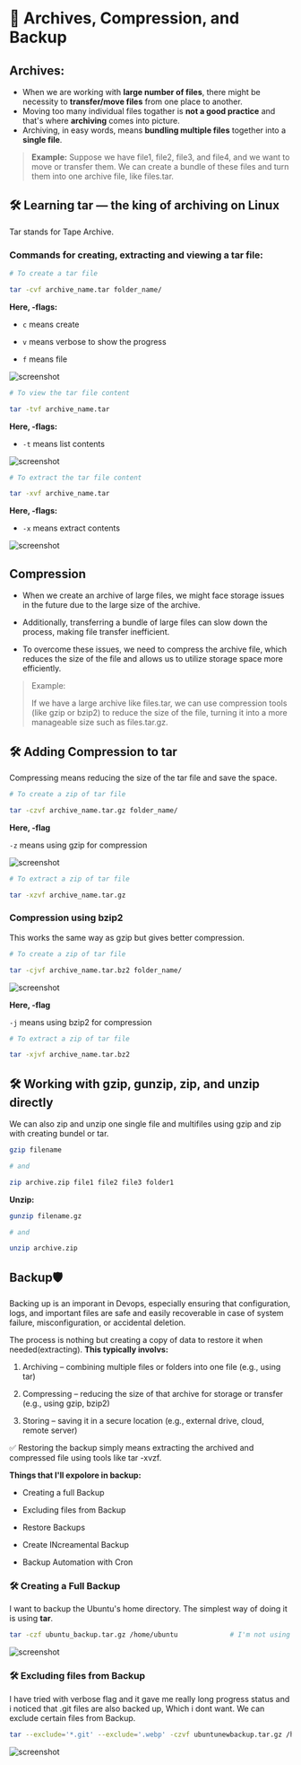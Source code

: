 # 📂 Archives, Compression, and Backup

## Archives:
* When we are working with **large number of files**, there might be necessity to **transfer/move files** from one place to another.
* Moving too many individual files togather is **not a good practice** and that's where **archiving** comes into picture.
* Archiving, in easy words, means **bundling multiple files** together into a **single file**.

> **Example:**
> Suppose we have file1, file2, file3, and file4, and we want to move or transfer them. We can create a bundle of these files and turn them into one archive file, like files.tar.

## 🛠 Learning tar — the king of archiving on Linux

Tar stands for Tape Archive.

### Commands for creating, extracting and viewing a tar file:

```bash
# To create a tar file

tar -cvf archive_name.tar folder_name/
```

**Here, -flags:**

* `c` means create
  
* `v` means verbose to show the progress
  
* `f` means file

![screenshot](https://github.com/vrjbhvsr/linux_for_DevOps_Practice/blob/main/Week_3/Screenshots/tarc.png)

```bash
# To view the tar file content

tar -tvf archive_name.tar
```

**Here, -flags:**

* `-t` means list contents

![screenshot](https://github.com/vrjbhvsr/linux_for_DevOps_Practice/blob/main/Week_3/Screenshots/tart.png)

```bash
# To extract the tar file content

tar -xvf archive_name.tar
```

**Here, -flags:**

* `-x` means extract contents

![screenshot](https://github.com/vrjbhvsr/linux_for_DevOps_Practice/blob/main/Week_3/Screenshots/tarx.png)


## Compression

* When we create an archive of large files, we might face storage issues in the future due to the large size of the archive.

* Additionally, transferring a bundle of large files can slow down the process, making file transfer inefficient.

* To overcome these issues, we need to compress the archive file, which reduces the size of the file and allows us to utilize storage space more efficiently.

>Example:
>
>If we have a large archive like files.tar, we can use compression tools (like gzip or bzip2) to reduce the size of the file, turning it into a more manageable size such as files.tar.gz.


## 🛠 Adding Compression to tar

Compressing means reducing the size of the tar file and save the space.

```bash
# To create a zip of tar file

tar -czvf archive_name.tar.gz folder_name/
```

**Here, -flag**

`-z` means using gzip for compression

![screenshot](https://github.com/vrjbhvsr/linux_for_DevOps_Practice/blob/main/Week_3/Screenshots/tarcx.png)

```bash
# To extract a zip of tar file

tar -xzvf archive_name.tar.gz
```

### Compression using bzip2

This works the same way as gzip but gives better compression.

```bash
# To create a zip of tar file

tar -cjvf archive_name.tar.bz2 folder_name/
```
![screenshot](https://github.com/vrjbhvsr/linux_for_DevOps_Practice/blob/main/Week_3/Screenshots/bzip2.png)


**Here, -flag**

`-j` means using bzip2 for compression



```bash
# To extract a zip of tar file

tar -xjvf archive_name.tar.bz2
```

## 🛠 Working with gzip, gunzip, zip, and unzip directly

We can also zip and unzip one single file and multifiles using gzip and zip with creating bundel or tar.

```bash
gzip filename

# and

zip archive.zip file1 file2 file3 folder1
```

**Unzip:**

```bash
gunzip filename.gz

# and

unzip archive.zip
```


## Backup🛡️

Backing up is an imporant in Devops, especially ensuring that configuration, logs, and important files are safe and easily recoverable in case of system failure, misconfiguration, or accidental deletion. 

The process is nothing but creating a copy of data to restore it when needed(extracting).
**This typically involvs:**

1. Archiving – combining multiple files or folders into one file (e.g., using tar)

2. Compressing – reducing the size of that archive for storage or transfer (e.g., using gzip, bzip2)

3. Storing – saving it in a secure location (e.g., external drive, cloud, remote server)

✅ Restoring the backup simply means extracting the archived and compressed file using tools like tar -xvzf.

**Things that I'll expolore in backup:**

* Creating a full Backup

* Excluding files from Backup

* Restore Backups

* Create INcreamental Backup

* Backup Automation with Cron

### 🛠 Creating a Full Backup

I want to backup the Ubuntu's home directory. The simplest way of doing it is using **tar**.

```bash
tar -czf ubuntu_backup.tar.gz /home/ubuntu             # I'm not using verbose -v flag
```

![screenshot](https://github.com/vrjbhvsr/linux_for_DevOps_Practice/blob/main/Week_3/Screenshots/bkp.png)



### 🛠 Excluding files from Backup

I have tried with verbose flag and it gave me really long progress status and i noticed that .git files are also backed up, Which i dont want. We can exclude certain files from Backup.

```bash
tar --exclude='*.git' --exclude='.webp' -czvf ubuntunewbackup.tar.gz /home/ubuntu
```

![screenshot](https://github.com/vrjbhvsr/linux_for_DevOps_Practice/blob/main/Week_3/Screenshots/ebkp.png)

